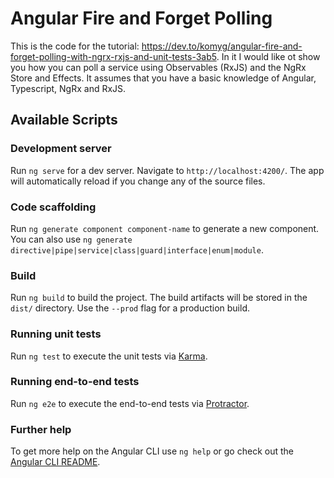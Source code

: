# Angular Fire and Forget Polling

This is the code for the tutorial: https://dev.to/komyg/angular-fire-and-forget-polling-with-ngrx-rxjs-and-unit-tests-3ab5. In it I would like ot show you how you can poll a service using Observables (RxJS) and the NgRx Store and Effects. It assumes that you have a basic knowledge of Angular, Typescript, NgRx and RxJS.

## Available Scripts

### Development server

Run `ng serve` for a dev server. Navigate to `http://localhost:4200/`. The app will automatically reload if you change any of the source files.

### Code scaffolding

Run `ng generate component component-name` to generate a new component. You can also use `ng generate directive|pipe|service|class|guard|interface|enum|module`.

### Build

Run `ng build` to build the project. The build artifacts will be stored in the `dist/` directory. Use the `--prod` flag for a production build.

### Running unit tests

Run `ng test` to execute the unit tests via [Karma](https://karma-runner.github.io).

### Running end-to-end tests

Run `ng e2e` to execute the end-to-end tests via [Protractor](http://www.protractortest.org/).

### Further help

To get more help on the Angular CLI use `ng help` or go check out the [Angular CLI README](https://github.com/angular/angular-cli/blob/master/README.md).
